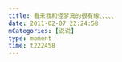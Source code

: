 ```yaml
---
title: 看来我和怪梦真的很有缘、、、、、
date: 2011-02-07 22:24:58
mCategories: [说说]
type: moment
time: t222458
---
```


